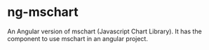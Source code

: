 # ng-mschart
An Angular version of mschart (Javascript Chart Library). It has the component to use mschart in an angular project.
